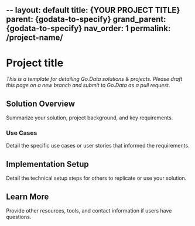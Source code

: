 --
layout: default
title: {YOUR PROJECT TITLE}
parent: {godata-to-specify}
grand_parent: {godata-to-specify}
nav_order: 1
permalink: /project-name/
---
[//]: # (This page should be drafted using Markdown. See the Markdown Guide for syntax guidelines: https://www.markdownguide.org/basic-syntax/)

# Project title
_This is a template for detailing Go.Data solutions & projects. Please draft this page on a new branch and submit to Go.Data as a pull request._ 
## Solution Overview
Summarize your solution, project background, and key requirements. 

### Use Cases
Detail the specific use cases or user stories that informed the requirements. 

## Implementation Setup
Detail the technical setup steps for others to replicate or use your solution. 

## Learn More
Provide other resources, tools, and contact information if users have questions. 
